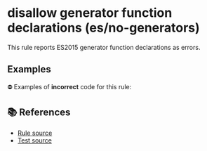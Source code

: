 # disallow generator function declarations (es/no-generators)

This rule reports ES2015 generator function declarations as errors.

## Examples

⛔ Examples of **incorrect** code for this rule:

<eslint-playground type="bad" code="/*eslint es/no-generators: error */
function* f1() {}
const f2 = function*() {}
const obj = {
    *f3() {}
}
class A {
    *f4() {}
}
" />

## 📚 References

- [Rule source](https://github.com/mysticatea/eslint-plugin-es/blob/v3.0.0/lib/rules/no-generators.js)
- [Test source](https://github.com/mysticatea/eslint-plugin-es/blob/v3.0.0/tests/lib/rules/no-generators.js)
